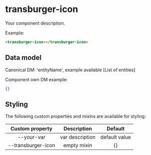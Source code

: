 # transburger-icon

Your component description.

Example:
```html
<transburger-icon></transburger-icon>
```

## Data model
[comment]: <> (use either one of the data model docs examples)

Canonical DM: 'entityName', example available [List of entities]

Component own DM example:

```json
{}
```

## Styling

The following custom properties and mixins are available for styling:

| Custom property | Description     | Default        |
|:---------------:|:---------------:| :-------------:|
| --your-var      | var description | default value  |
| --transburger-icon  | empty mixin     | {}             |
